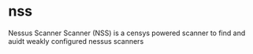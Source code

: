 # nss
Nessus Scanner Scanner (NSS) is a censys powered scanner to find and auidt weakly configured nessus scanners 
